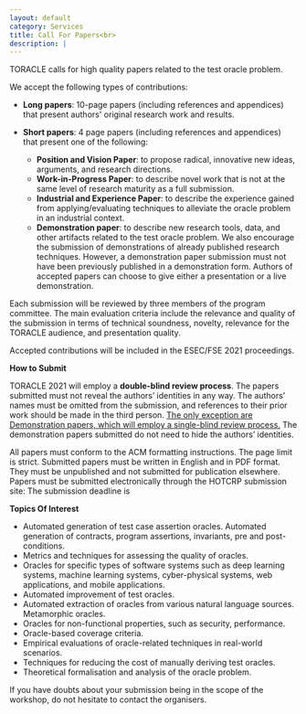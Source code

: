 ```yaml
---
layout: default
category: Services
title: Call For Papers<br>
description: |
---
```

TORACLE calls for high quality papers related to the test oracle problem.

We accept the following types of contributions:

* **Long papers**: 10-page papers (including references and appendices) that present authors' original research work and results.
* **Short papers**: 4 page papers (including references and appendices) that present one of the following:

  * **Position and Vision Paper**: to propose radical, innovative new ideas, arguments, and research directions. 
  * **Work-in-Progress Paper**: to describe novel work that is not at the same level of research maturity as a full submission.
  * **Industrial and Experience Paper**: to describe the experience gained from applying/evaluating techniques to alleviate the oracle problem in an industrial context.
  * **Demonstration paper**: to describe new research tools, data, and other artifacts related to the test oracle problem. We also encourage the submission of demonstrations of already published research techniques. However, a demonstration paper submission must not have been previously published in a demonstration form.  Authors of accepted papers can choose to give either a presentation or a live demonstration.

Each submission will be reviewed by three members of the program committee. The main evaluation criteria include the relevance and quality of the submission in terms of technical soundness, novelty, relevance for the TORACLE audience, and presentation quality.

Accepted contributions will be included in the ESEC/FSE 2021 proceedings.

**How to Submit**

TORACLE 2021 will employ a <b>double-blind review process</b>. The papers submitted must not reveal the authors’ identities in any way. The authors’ names must be omitted from the submission, and references to their prior work should be made in the third person. <ins>The only exception are Demonstration papers, which will  employ a single-blind review process.</ins> The demonstration papers submitted do not need to hide the authors’ identities.

All papers must conform to the ACM formatting instructions.
The page limit is strict.  Submitted papers must be written in English and in PDF format. They must be unpublished and not submitted for publication elsewhere. Papers must be submitted electronically through the HOTCRP submission site: The submission deadline is 


**Topics Of Interest**

* Automated generation of test case assertion oracles.
Automated generation of contracts, program assertions, invariants, pre and post-conditions.
* Metrics and techniques for assessing the quality of oracles.
* Oracles for specific types of software systems such as deep learning systems, machine learning systems, cyber-physical systems, web applications, and mobile applications.
* Automated improvement of test oracles.
* Automated extraction of oracles from various natural language sources.
Metamorphic oracles.
* Oracles for non-functional properties, such as security, performance.
* Oracle-based coverage criteria.
* Empirical evaluations of oracle-related techniques in real-world scenarios.
* Techniques for reducing the cost of manually deriving test oracles.
* Theoretical formalisation and analysis of the oracle problem.

If you have doubts about your submission being in the scope of the workshop, do not hesitate to contact the organisers. 

  
  